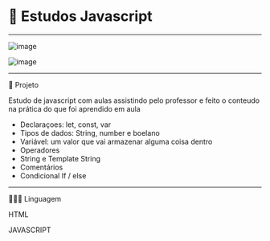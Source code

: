 # 🚀 Estudos  Javascript
***********************************************************************************************
![image](https://user-images.githubusercontent.com/72118415/188501883-7926a962-0e95-4af2-add6-51f47c010f6a.png)

![image](https://user-images.githubusercontent.com/72118415/188502374-f207d080-054e-47d4-96cd-461c34b8cc56.png)


***********************************************************************************************
🧩 Projeto

Estudo de javascript com aulas assistindo pelo professor e feito o conteudo na prática
do que foi aprendido em aula

- Declaraçoes: let, const, var
- Tipos de dados: String, number e boelano
- Variável: um valor que vai armazenar alguma coisa dentro
- Operadores
- String e Template String
- Comentários 
- Condicional If / else
**********************************************************************************************
👩🏻‍💻 Linguagem

HTML

JAVASCRIPT
